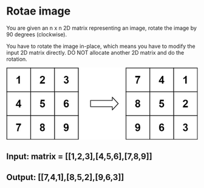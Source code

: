 # **Rotae image**

You are given an n x n 2D matrix representing an image, rotate the image by 90 degrees (clockwise).

You have to rotate the image in-place, which means you have to modify the input 2D matrix directly. DO NOT allocate another 2D matrix and do the rotation.

![](mat1.jpeg)

## Input: matrix = [[1,2,3],[4,5,6],[7,8,9]]
## Output: [[7,4,1],[8,5,2],[9,6,3]]